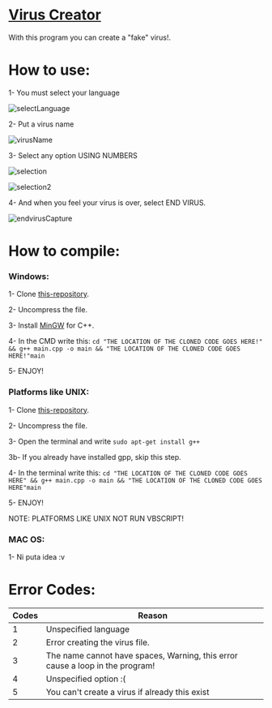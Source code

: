 # [Virus Creator](https://github.com/CosmoXDD/Fake-Virus-Creator)

With this program you can create a "fake" virus!.

# How to use:

1- You must select your language

![selectLanguage](https://raw.githubusercontent.com/CosmoXDD/Prank-Virus-Creator/master/img/1.PNG)

2- Put a virus name

![virusName](https://raw.githubusercontent.com/CosmoXDD/Prank-Virus-Creator/master/img/2.PNG)

3- Select any option USING NUMBERS

![selection](https://raw.githubusercontent.com/CosmoXDD/Prank-Virus-Creator/master/img/3.PNG)

![selection2](https://raw.githubusercontent.com/CosmoXDD/Prank-Virus-Creator/master/img/4.PNG)

4- And when you feel your virus is over, select END VIRUS.

![endvirusCapture](https://raw.githubusercontent.com/CosmoXDD/Prank-Virus-Creator/master/img/5.PNG)


# How to compile:


### Windows: 

1- Clone [this-repository](https://github.com/CosmoXDD/Virus-Creator/archive/master.zip).

2- Uncompress the file.

3- Install [MinGW](http://www.mingw.org/) for C++.

4- In the CMD write this: ```cd "THE LOCATION OF THE CLONED CODE GOES HERE!" && g++ main.cpp -o main && "THE LOCATION OF THE CLONED CODE GOES HERE!"main```

5- ENJOY!


### Platforms like UNIX: 

1- Clone [this-repository](https://github.com/CosmoXDD/Virus-Creator/archive/master.zip).

2- Uncompress the file.

3- Open the terminal and write ```sudo apt-get install g++```

3b- If you already have installed gpp, skip this step.

4- In the terminal write this: ```cd "THE LOCATION OF THE CLONED CODE GOES HERE" && g++ main.cpp -o main && "THE LOCATION OF THE CLONED CODE GOES HERE"main```

5- ENJOY!

NOTE: PLATFORMS LIKE UNIX NOT RUN VBSCRIPT!


### MAC OS:

1- Ni puta idea :v

# Error Codes:

|Codes | Reason                       
|------|------------------------------|
|1   |Unspecified language          |
|2   |Error creating the virus file.|
|3   |The name cannot have spaces, Warning, this error cause a loop in the program!|
|4   |Unspecified option :(|
|5   |You can't create a virus if already this exist|
